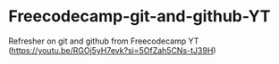 # Freecodecamp-git-and-github-YT
Refresher on git and github from Freecodecamp YT (https://youtu.be/RGOj5yH7evk?si=5OfZah5CNs-tJ39H)
